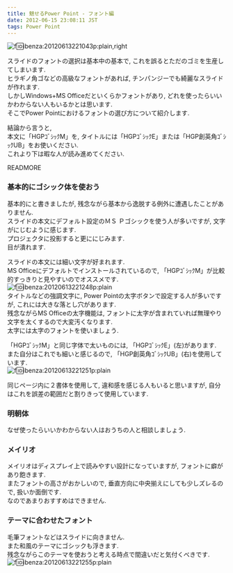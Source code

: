 ```yaml
---
title: 魅せるPower Point - フォント編
date: 2012-06-15 23:08:11 JST
tags: Power Point
---
```


![f:id:ibenza:20120613221043p:plain,right](//cdn-ak.f.st-hatena.com/images/fotolife/i/ibenza/20120613/20120613221043.png)

スライドのフォントの選択は基本中の基本で, これを誤るとただのゴミを生産してしまいます.  
ヒラギノ角ゴなどの高級なフォントがあれば, チンパンジーでも綺麗なスライドが作れます.  
しかしWindows+MS Officeだといくらかフォントがあり, どれを使ったらいいかわからない人もいるかとは思います.  
そこでPower Pointにおけるフォントの選び方について紹介します.

結論から言うと,   
本文に「HGPｺﾞｼｯｸM」を, タイトルには「HGPｺﾞｼｯｸE」または「HGP創英角ｺﾞｼｯｸUB」をお使いください.  
これより下は暇な人が読み進めてください.

READMORE
### 基本的にゴシック体を使おう

基本的にと書きましたが, 残念ながら基本から逸脱する例外に遭遇したことがありません.  
スライドの本文にデフォルト設定のＭＳ Ｐゴシックを使う人が多いですが, 文字がにじむように感じます.  
プロジェクタに投影すると更ににじみます.  
目が潰れます.

スライドの本文には細い文字が好まれます.  
MS Officeにデフォルトでインストールされているので, 「HGPｺﾞｼｯｸM」が比較的すっきりと見やすいのでオススメです.  
![f:id:ibenza:20120613221248p:plain](//cdn-ak.f.st-hatena.com/images/fotolife/i/ibenza/20120613/20120613221248.png)  
タイトルなどの強調文字に, Power Pointの太字ボタンで設定する人が多いですが, これには大きな落とし穴があります.  
残念ながらMS Officeの太字機能は, フォントに太字が含まれていれば無理やり文字を太くするので大変汚くなります.  
太字には太字のフォントを使いましょう.

「HGPｺﾞｼｯｸM」と同じ字体で太いものには, 「HGPｺﾞｼｯｸE」(左)があります.  
また自分はこれでも細いと感じるので, 「HGP創英角ｺﾞｼｯｸUB」(右)を使用しています.  
![f:id:ibenza:20120613221251p:plain](//cdn-ak.f.st-hatena.com/images/fotolife/i/ibenza/20120613/20120613221251.png)

同じページ内に２書体を使用して, 違和感を感じる人もいると思いますが, 自分はこれを誤差の範囲だと割りきって使用しています.

### 明朝体

なぜ使ったらいいかわからない人はおうちの人と相談しましょう.

### メイリオ

メイリオはディスプレイ上で読みやすい設計になっていますが, フォントに癖があり飽きます.  
またフォントの高さがおかしいので, 垂直方向に中央揃えにしても少しズレるので, 扱いか面倒です.  
なのであまりおすすめはできません.

### テーマに合わせたフォント

毛筆フォントなどはスライドに向きません.  
また和風のテーマにゴシックも浮きます.  
残念ながらこのテーマを使おうと考える時点で間違いだと気付くべきです.  
![f:id:ibenza:20120613221255p:plain](//cdn-ak.f.st-hatena.com/images/fotolife/i/ibenza/20120613/20120613221255.png)

